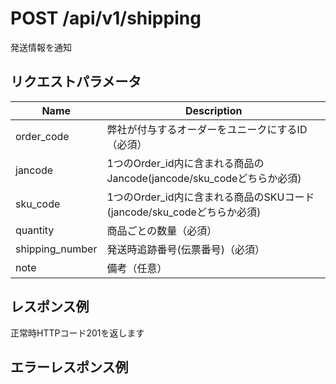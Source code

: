 # POST /api/v1/shipping
発送情報を通知

## リクエストパラメータ

| Name          | Description                                                 |
|---------------|-------------------------------------------------------------|
| order_code | 弊社が付与するオーダーをユニークにするID（必須） |
| jancode |1つのOrder_id内に含まれる商品のJancode(jancode/sku_codeどちらか必須) |
| sku_code | 1つのOrder_id内に含まれる商品のSKUコード(jancode/sku_codeどちらか必須) |
| quantity | 商品ごとの数量（必須） |
| shipping_number | 発送時追跡番号(伝票番号)（必須） |
| note | 備考（任意） |

## レスポンス例
正常時HTTPコード201を返します

## エラーレスポンス例

